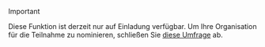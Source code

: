 > [!IMPORTANT]
> Diese Funktion ist derzeit nur auf Einladung verfügbar. Um Ihre Organisation für die Teilnahme zu nominieren, schließen Sie [diese Umfrage](https://aka.ms/ax2012upgrade) ab. 
